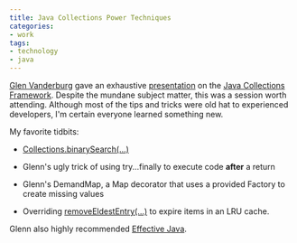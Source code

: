 ```yaml
---
title: Java Collections Power Techniques
categories:
- work
tags:
- technology
- java
---
```


[Glen Vanderburg][1] gave an exhaustive [presentation][2] on the [Java Collections Framework][3].  Despite the mundane subject matter, this was a session worth attending.  Although most of the tips and tricks were old hat to experienced developers, I'm certain everyone learned something new.

   [1]: http://www.vanderburg.org/
   [2]: http://www.vanderburg.org/Speaking/Stuff/Collections/
   [3]: http://java.sun.com/j2se/1.4.2/docs/guide/collections/

My favorite tidbits:




  * [Collections.binarySearch(...)][4]


  * Glenn's ugly trick of using try...finally to execute code **after** a return


  * Glenn's DemandMap, a Map decorator that uses a provided Factory to create missing values


  * Overriding [removeEldestEntry(...)][5] to expire items in an LRU cache.

Glenn also highly recommended [Effective Java][6].

   [4]: http://java.sun.com/j2se/1.4.2/docs/api/java/util/Collections.html#binarySearch(java.util.List,%20java.lang.Object,%20java.util.Comparator)
   [5]: http://java.sun.com/j2se/1.4.2/docs/api/java/util/LinkedHashMap.html#removeEldestEntry(java.util.Map.Entry)
   [6]: http://www.amazon.com/exec/obidos/ASIN/0201310058/phobia-20/

